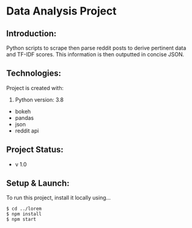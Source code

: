 # Data Analysis Project

## Introduction:
Python scripts to scrape then parse reddit posts to derive pertinent data and TF-IDF scores. This information is then outputted in concise JSON.

## Technologies:
Project is created with:
1. Python version: 3.8
* bokeh
* pandas
* json
* reddit api

## Project Status:
* v 1.0

## Setup & Launch:
To run this project, install it locally using...

```
$ cd ../lorem
$ npm install
$ npm start
```
